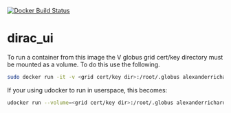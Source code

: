 [![Docker Build Status](https://img.shields.io/docker/build/alexanderrichards/dirac_ui.svg)](https://hub.docker.com/r/alexanderrichards/dirac_ui/builds)
# dirac_ui
To run a container from this image the V globus grid cert/key directory must be mounted as a volume. To do this use the following.

```bash
sudo docker run -it -v <grid cert/key dir>:/root/.globus alexanderrichards/dirac_ui
```

If your using udocker to run in userspace, this becomes:

```bash
udocker run --volume=<grid cert/key dir>:/root/.globus alexanderrichards/dirac_ui
```
